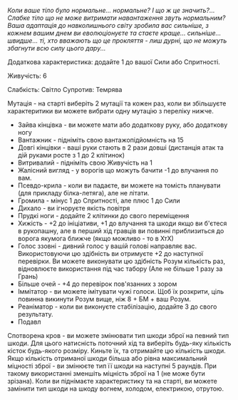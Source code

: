 *Коли ваше тіло було нормальне... нормальне? І що ж це значить?... Слабке тіло що не може витримати навантаження звуть нормальним? Ваша адаптація до навколишнього світу зробила вас сильніше, з кожнем вашим днем ви еволюціонуєте та стаєте краще... сильніше... швидше... ті, хто вважають що це прокляття - лиш дурні, що не можуть збагнути всю силу цього дару...*

Додаткова характеристика: додайте 1 до вашої Сили або Спритності.

Живучість: 6

Слабкість: Світло
Супротив: Темрява

Мутація - на старті виберіть 2 мутації та кожен раз, коли ви збільшуєте характеритики ви можете вибрати одну мутацію з переліку нижче.
- Зайва кінцівка - ви можете мати або додаткову руку, або додаткову ногу
- Вантажник - підніміть свою вантажопідйомність на 15
- Довгі кінцівки - ваші руки стають в 2 рази довші (дистанція атак та дій руками росте з 1 до 2 клітинок)
- Витривалий - підніміть свою Живучість на 1
- Жалісний вигляд - у ворогів що можуть бачити -1 до влучання по вам.
- Псевдо-крила - коли ви падаєте, ви можете на томість планувати (для прикладу білка-летяга), але не літати.
- Громила - мінус 1 до Спритності, але плюс 1 до Сили
- Дихало - ви ігноруєте якість повітря
- Прудкі ноги - додайте 2 клітинки до свого переміщення
- Хижість - +2 до ініціативи, +1 до влучання та шкоди якщо ви б'єтеся в рукопашну, але в перший хід гравців ви повинні приблизиться до ворога якумога ближче (якщо можливо - то в ХтХ)
- Голос ззовні - дивний голос у вашій голові направляє вас. Використовуючи цю здібність ви отримуєте +2 до наступної перевірки. Ви можете виконувати цю здібність Розум кількість раз, відновлюєте використання під час табору (Але не більше 1 разу за Грань)
- Більше очей - +4 до перевірок пов'язанних з зором
- Іммітатор - ви можете імітувати чужі голоси. Щоб їх розкрити, ціль повинна викинути Розум вище, ніж 8 + БМ + ваш Розум.
- Реаніматор - коли ви виконуєте стабілізацію, додайте 3 до свого результату.
- Подавл

Спотворена кров - ви можете змінювати тип шкоди зброї на певний тип шкоди. Для цього натисність поточний хід та виберіть будь-яку кількість кісток будь-якого розміру. Киньте їх, та отримайте цю кількість шкоди. Якщо кількість отриманої шкоди більша або рівна максимальний міцності зброї - ви змінюєте тип її шкоди на наступні 5 раундів. При такому використанні зменшіть міцність зброї на 1 (не може бути зрізана).
Коли ви піднімаєте характеристику та на старті, ви можете замінити тип шкоди на шкоду вогнем, холодом, електрикою, отрутою.

